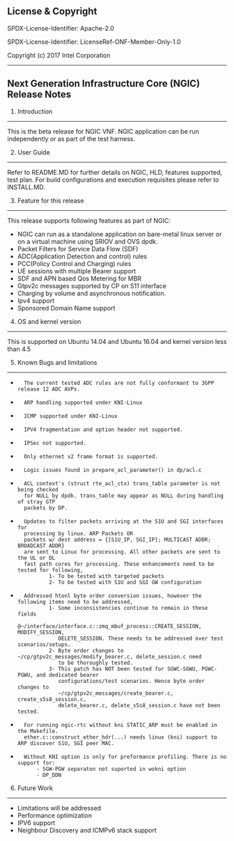 License & Copyright
----

SPDX-License-Identifier: Apache-2.0

SPDX-License-Identifier: LicenseRef-ONF-Member-Only-1.0

Copyright (c) 2017 Intel Corporation

---------------------------------------------------------------------------------------------
Next Generation Infrastructure Core (NGIC) Release Notes
---------------------------------------------------------------------------------------------
1.	Introduction
-----------------
This is the beta release for NGIC VNF.
NGIC application can be run independently or as part of the test harness.

2.	User Guide
--------------
Refer to README.MD for further details on NGIC, HLD, features supported, test
plan. For build configurations and execution requisites please refer to
INSTALL.MD.

3. Feature for this release
----------------------------
This release supports following features as part of NGIC:
-	NGIC can run as a standalone application on bare-metal linux server or on a
	virtual machine using SRIOV and OVS dpdk.
-	Packet Filters for Service Data Flow (SDF)
-	ADC(Application Detection and control) rules
-	PCC(Policy Control and Charging) rules
-	UE sessions with multiple Bearer support
-	SDF and APN based Qos Metering for MBR
-	Gtpv2c messages supported by CP on S11 interface
-	Charging by volume and asynchronous notification.
-	Ipv4 support
-	Sponsored Domain Name support


4. OS and kernel version
------------------------
This is supported on Ubuntu 14.04 and Ubuntu 16.04 and kernel version less than 4.5

5. Known Bugs and limitations
-----------------------------
-       The current tested ADC rules are not fully conformant to 3GPP release 12 ADC AVPs.
-       ARP handling supported under KNI-Linux
-       ICMP supported under KNI-Linux
-       IPV4 fragmentation and option header not supported.
-       IPSec not supported.
-       Only ethernet v2 frame format is supported.
-       Logic issues found in prepare_acl_parameter() in dp/acl.c
-       ACL context's (struct rte_acl_ctx) trans_table parameter is not being checked
        for NULL by dpdk. trans_table may appear as NULL during handling of stray GTP
        packets by DP.
-       Updates to filter packets arriving at the S1U and SGI interfaces for
        processing by linux. ARP Packets OR
        packets w/ dest address = {[S1U_IP, SGI_IP]; MULTICAST ADDR; BROADCAST ADDR}
        are sent to Linux for processing. All other packets are sent to the UL or DL
        fast path cores for processing. These enhancements need to be tested for following,
                1- To be tested with targeted packets
                2- To be tested with S1U and SGI GW configuration
-       Addressed htonl byte order conversion issues, however the following items need to be addressed,
                1- Some inconsistencies continue to remain in these fields
                   @~/interface/interface.c::zmq_mbuf_process::CREATE_SESSION, MODIFY_SESSION,
                   DELETE_SESSION. These needs to be addressed over test scenarios/setups.
                2- Byte order changes to ~/cp/gtpv2c_messages/modify_bearer.c, delete_session.c need
                   to be thoroughly tested.
                3- This patch has NOT been tested for SGWC-SGWU, PGWC-PGWU, and dedicated bearer
                   configurations/test scenarios. Hence byte order changes to
                   ~/cp/gtpv2c_messages/create_bearer.c, create_s5s8_session.c,
                   delete_bearer.c, delete_s5s8_session.c have not been tested.
-		For running ngic-rtc without kni STATIC_ARP must be enabled in the Makefile.
		ether.c::construct_ether_hdr(...) needs linux (kni) support to ARP discover S1U, SGI peer MAC.

-		Without KNI option is only for preformance profiling. There is no support for:
		    - SGW-PGW separaton not suported in wokni option
		    - DP_DDN

6. Future Work
--------------
-	Limitations will be addressed
-	Performance optimization
-	IPV6 support
-	Neighbour Discovery and ICMPv6 stack support
